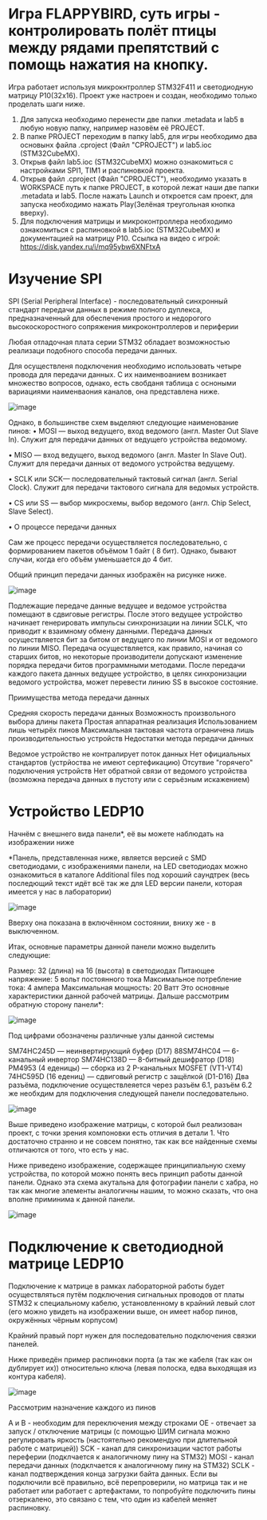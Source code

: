 # Игра FLAPPYBIRD, суть игры - контролировать полёт птицы между рядами препятствий с помощь нажатия на кнопку.
Игра работает используя микрокнтроллер STM32F411 и светодиодную матрицу P10(32х16). Проект уже настроен и создан, необходимо только проделать шаги ниже.
1. Для запуска необходимо перенести две папки .metadata и lab5 в любую новую папку, например назовём её PROJECT.
2. В папке PROJECT переходим в папку lab5, для игры необходимо два основынх файла .cproject (Файл "CPROJECT") и lab5.ioc (STM32CubeMX).
3. Открыв файл lab5.ioc (STM32CubeMX) можно ознакомиться с настройками SPI1, TIM1 и распиновкой проекта.
4. Открыв файл .cproject (Файл "CPROJECT"), необходимо указать в WORKSPACE путь к папке PROJECT, в которой лежат наши две папки .metadata и lab5. После нажать 
   Launch и откроется сам проект, для запуска необходимо нажать Play(Зелёная треугольная кнопка вверху).
5. Для подключения матрицы и микроконтроллера необходимо ознакомиться с распиновкой в lab5.ioc (STM32CubeMX) и документацией на матрицу P10.
Ссылка на видео с игрой: https://disk.yandex.ru/i/mq95ybw6XNFtxA

# Изучение SPI
SPI (Serial Peripheral Interface) - последовательный синхронный стандарт передачи данных в режиме полного дуплекса, предназначенный для обеспечения простого и недорогого высокоскоростного сопряжения микроконтроллеров и периферии

Любая отладочная плата серии STM32 обладает возможностью реализаци подобного способа передачи данных.

Для осуществленя подключения необходимо использовать четыре провода для передачи данных. С их наименвоанием возникает множество вопросов, однако, есть свобданя таблица с осноными вариациями наименваония каналов, она представлена ниже.

![image](https://github.com/GreyRaccoon159/Flappy_Bird/assets/152299663/3b039fbb-b2ba-4d67-b678-f7371cfc2476)

Однако, в большинстве схем выделяют следующие наименование пинов:
• MOSI — выход ведущего, вход ведомого (англ. Master Out Slave In). Служит для передачи данных от ведущего устройства ведомому.

• MISO — вход ведущего, выход ведомого (англ. Master In Slave Out). Служит для передачи данных от ведомого устройства ведущему.

• SCLK или SCK— последовательный тактовый сигнал (англ. Serial Clock). Служит для передачи тактового сигнала для ведомых устройств.

• CS или SS — выбор микросхемы, выбор ведомого (англ. Chip Select, Slave Select).

• О процессе передачи данных

Сам же процесс передачи осуществляется последовательно, с формированием пакетов объёмом 1 байт ( 8 бит). Однако, бывают случаи, когда его объём уменьшается до 4 бит.

Общий принцип передачи данных изображён на рисунке ниже.

![image](https://github.com/GreyRaccoon159/Flappy_Bird/assets/152299663/4f045421-ac15-493a-8e0a-42049a094279)

Подлежащие передаче данные ведущее и ведомое устройства помещают в сдвиговые регистры. После этого ведущее устройство начинает генерировать импульсы синхронизации на линии SCLK, что приводит к взаимному обмену данными. Передача данных осуществляется бит за битом от ведущего по линии MOSI и от ведомого по линии MISO. Передача осуществляется, как правило, начиная со старших битов, но некоторые производители допускают изменение порядка передачи битов программными методами. После передачи каждого пакета данных ведущее устройство, в целях синхронизации ведомого устройства, может перевести линию SS в высокое состояние.

Приимущества метода передачи данных

Средняя скорость передачи данных
Возможность произвольного выбора длины пакета
Простая аппаратная реализация
Использованием лишь четырёх пинов
Максимальная тактовая частота ограничена лишь производительностью устройств
Недостатки метода передачи данных

Ведомое устройство не контралирует поток данных
Нет официальных стандартов (устрйоства не имеют сертефикацию)
Отсутвие "горячего" подключения устройств
Нет обратной связи от ведомого устройства (возможна передача данных в пустоту или с серьёзным искажением)

# Устройство LEDP10

Начнём с внешнего вида панели*, её вы можете наблюдать на изображении ниже

*Панель, представленная ниже, является версией с SMD светодиодами, с изображениями панели, на LED светодиодах можно ознакомиться в каталоге Additional files под хороший саундтрек (весь последющий текст идёт всё так же для LED версии панели, которая имеется у нас в лаборатории)

![image](https://github.com/GreyRaccoon159/Flappy_Bird/assets/152299663/ff2f5745-aeb6-46fe-8891-1f992e4c7615)

Вверху она показана в включённом состоянии, вниху же - в выключенном.

Итак, основные параметры данной панели можно выделить следующие:

Размер: 32 (длина) на 16 (высота) в светодиодах
Питающее напряжение: 5 вольт постоянного тока
Максимальное потребление тока: 4 ампера
Максимальная мощность: 20 Ватт
Это основные характеристики данной рабочей матрицы. Дальше рассмотрим обратную сторону панели*:

![image](https://github.com/GreyRaccoon159/Flappy_Bird/assets/152299663/f44ba25d-da5f-42ae-8664-b8c8c9a650c3)

Под цифрами обозначены различные узлы данной системы

SM74HC245D — неинвертирующий буфер (D17)
88SM74HC04 — 6-канальный инвертор
SM74HC138D — 8-битный дешифратор (D18)
PM4953 (4 еденицы) — сборка из 2 P-канальных MOSFET (VT1-VT4)
74HC595D (16 едениц) — сдвиговый регистр с защёлкой (D1-D16)
Два разъёма, подключение осуществлеяется через разъём 6.1, разъём 6.2 же необхдим для подключения следующей панели последовательно.

![image](https://github.com/GreyRaccoon159/Flappy_Bird/assets/152299663/a35acde2-8fdc-4a69-9ed3-853842453ab7)

Выше приведено изображение матрицы, с которой был реализован проект, с точки зрения компоновки есть отличия в детали 1. Что достаточно странно и не совсем понятно, так как все найденные схемы отличаются от того, что есть у нас.

Ниже приведено изображение, содержащее принципиальную схему устройства, по которой можно понять весь принцип работы данной панели. Однако эта схема акутальна для фотографии панели с хабра, но так как многие элементы аналогичны нашим, то можно сказать, что она вполне приминима к данной панели.

![image](https://github.com/GreyRaccoon159/Flappy_Bird/assets/152299663/04b5eab7-1b54-44cf-922d-3a86069b0e5f)

# Подключение к светодиодной матрице LEDP10

Подключение к матрице в рамках лабораторной работы будет осуществляться путём подключения сигнальных проводов от платы STM32 к специальному кабелю, установленному в крайний левый слот (его можно увидеть на изображении выше, он имеет набор пинов, окружённых чёрным корпусом)

Крайний правый порт нужен для последовательно подключения связки панелей.

Ниже приведён пример распиновки порта (а так же кабеля (так как он дублирует их)) относительно ключа (левая полоска, едва выходящая из контура кабеля).

![image](https://github.com/GreyRaccoon159/Flappy_Bird/assets/152299663/61fd1cc0-15bc-46f3-b9d4-764ab96bb972)

Рассмотрим назначение каждого из пинов

A и B - необходим для переключения между строками
OE - отвечает за запуск / отключение матрицы (с помощью ШИМ сигнала можно регулировать яркость (настоятельно рекомендую при длительной работе с матрицей))
SCK - канал для синхронизации частот работы переферии (подклчается к аналогичному пину на STM32)
MOSI - канал передачи данных (подклчается к аналогичному пину на STM32)
SCLK - канал подтверждения конца загрузки байта данных.
Если вы подключили всё правильно, всё перепроверили, но матрица так и не работает или работает с артефактами, то попробуйте подключить пины отзеркалено, это связано с тем, что один из кабелей меняет распиновку.
